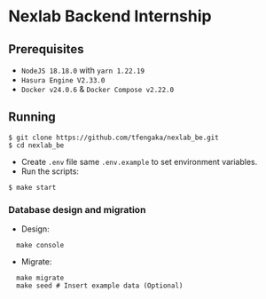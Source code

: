 # Nexlab Backend Internship

## Prerequisites

- `NodeJS 18.18.0` with `yarn 1.22.19`
- `Hasura Engine V2.33.0`
- `Docker v24.0.6` & `Docker Compose v2.22.0`

##

## Running

```shell
$ git clone https://github.com/tfengaka/nexlab_be.git
$ cd nexlab_be
```

- Create `.env` file same `.env.example` to set environment variables.
- Run the scripts:

```shell
$ make start
```

### Database design and migration

- Design:

```shell
  make console
```

- Migrate:

```shell
  make migrate
  make seed # Insert example data (Optional)
```

#
